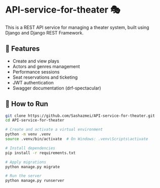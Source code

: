 # API-service-for-theater 🎭

This is a REST API service for managing a theater system, built using Django and Django REST Framework.

## 🔧 Features

- Create and view plays
- Actors and genres management
- Performance sessions
- Seat reservations and ticketing
- JWT authentication
- Swagger documentation (drf-spectacular)

## 🚀 How to Run

```bash
git clone https://github.com/Sashazmei/API-service-for-theater.git
cd API-service-for-theater

# Create and activate a virtual environment
python -m venv .venv
source .venv/bin/activate  # On Windows: .venv\Scripts\activate

# Install dependencies
pip install -r requirements.txt

# Apply migrations
python manage.py migrate

# Run the server
python manage.py runserver
